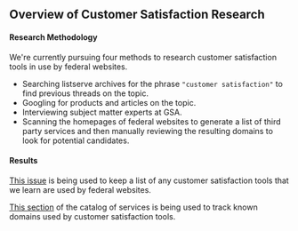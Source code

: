 
## Overview of Customer Satisfaction Research

#### Research Methodology

We're currently pursuing four methods to research customer satisfaction tools in use by federal websites.  

* Searching listserve archives for the phrase `"customer satisfaction"` to find previous threads on the topic.  
* Googling for products and articles on the topic.  
* Interviewing subject matter experts at GSA.  
* Scanning the homepages of federal websites to generate a list of third party services and then manually reviewing the resulting domains to look for potential candidates. 

#### Results 

[This issue](https://github.com/18F/third-party-services/issues/2) is being used to keep a list of any customer satisfaction tools that we learn are used by federal websites.  
  
[This section](https://github.com/18F/third-party-services/blob/master/materials/catalog-of-services.md#customer-satisfaction-tools) of the catalog of services is being used to track known domains used by customer satisfaction tools.  


